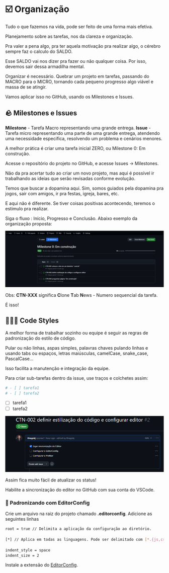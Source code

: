 # ☑️ Organização

Tudo o que fazemos na vida, pode ser feito de uma forma mais efetiva.

Planejamento sobre as tarefas, nos da clareza e organização.

Pra valer a pena algo, pra ter aquela motivação pra realizar algo, o cérebro sempre faz o calculo do SALDO.

Esse SALDO vai nos dizer pra fazer ou não qualquer coisa. Por isso, devemos sair dessa armadilha mental.

Organizar é necessário. Quebrar um projeto em tarefas, passando do MACRO para o MICRO, tornando cada pequeno progresso algo viável e massa de se atingir.

Vamos aplicar isso no GitHub, usando os Milestones e Issues. 

## 🪨 Milestones e Issues

**Milestone** - Tarefa Macro representando uma grande entrega.
**Issue** - Tarefa micro representando uma parte de uma grande entrega, atendendo uma necessidade especifica, resolvendo um problema e cenários menores.

A melhor prática é criar uma tarefa inicial ZERO, ou Milestone 0: Em construção.

Acesse o repositório do projeto no GitHub, e acesse Issues -> Milestones.

Não da pra acertar tudo ao criar um novo projeto, mas aqui é possível ir trabalhando as ideias que serão revisadas conforme evolução.

Temos que buscar a dopamina aqui. Sim, somos guiados pela dopamina pra jogos, sair com amigos, ir pra festas, igreja, bares, etc.

E aqui não é diferente. Se tiver coisas positivas acontecendo, teremos o estimulo pra realizar.

Siga o fluxo : Início, Progresso e Conclusão. Abaixo exemplo da organização proposta:

![Milestones e Issues](img/milestones-e-issues.png)

Obs: **CTN-XXX** significa **C**lone **T**ab **N**ews - Numero sequencial da tarefa.

É isso!

## 👨🏻‍💻 Code Styles

A melhor forma de trabalhar sozinho ou equipe é seguir as regras de padronização do estilo de código.

Pular ou não linhas, aspas simples, palavras chaves pulando linhas e usando tabs ou espaços, letras maiúsculas, camelCase, snake_case, PascalCase...

Isso facilita a manutenção e integração da equipe.

Para criar sub-tarefas dentro da issue, use traços e colchetes assim:

```powershell
# - [ ] tarefa1
# - [ ] tarefa2
```
- [ ] tarefa1
- [ ] tarefa2

![Sub-tarefas](img/sub-tarefas.png)

Assim fica muito fácil de atualizar os status!

Habilite a sincronização do editor no GitHub com sua conta do VSCode.

### 📝 Padronizando com EditorConfig

Crie um arquivo na raiz do projeto chamado **.editorconfig**. Adicione as seguintes linhas

```bash
root = true // Delimita a aplicação da configuração ao diretório.

[*] // Aplica em todas as linguagens. Pode ser delimitado com [*.{js,cs}]. No caso Csharp e javascript

indent_style = space
indent_size = 2
```

Instale a extensão do [EditorConfig](https://marketplace.visualstudio.com/items?itemName=EditorConfig.EditorConfig).